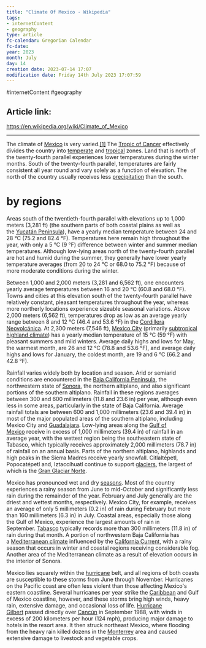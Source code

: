 ```yaml
---
title: "Climate Of Mexico - Wikipedia"
tags:
- internetContent
- geography
type: article
fc-calendar: Gregorian Calendar
fc-date: 
year: 2023
month: July
day: 14
creation date: 2023-07-14 17:07
modification date: Friday 14th July 2023 17:07:59
---
```


#internetContent  #geography 
## Article link:
https://en.wikipedia.org/wiki/Climate_of_Mexico
_____
The climate of [Mexico](https://en.wikipedia.org/wiki/Mexico "Mexico") is very varied.[[1]](https://en.wikipedia.org/wiki/Climate_of_Mexico#cite_note-Britannica-1) The [Tropic of Cancer](https://en.wikipedia.org/wiki/Tropic_of_Cancer "Tropic of Cancer") effectively divides the country into [temperate](https://en.wikipedia.org/wiki/Temperate_climate "Temperate climate") and [tropical](https://en.wikipedia.org/wiki/Tropical_climate "Tropical climate") zones. Land that is north of the twenty-fourth parallel experiences lower temperatures during the winter months. South of the twenty-fourth parallel, temperatures are fairly consistent all year round and vary solely as a function of elevation. The north of the country usually receives less [precipitation](https://en.wikipedia.org/wiki/Precipitation "Precipitation") than the south.
# by regions 
Areas south of the twentieth-fourth parallel with elevations up to 1,000 meters (3,281 ft) (the southern parts of both coastal plains as well as the [Yucatán Peninsula](https://en.wikipedia.org/wiki/Yucat%C3%A1n_Peninsula "Yucatán Peninsula")), have a yearly median temperature between 24 and 28 °C (75.2 and 82.4 °F). Temperatures here remain high throughout the year, with only a 5 °C (9 °F) difference between winter and summer median temperatures. Although low-lying areas north of the twenty-fourth parallel are hot and humid during the summer, they generally have lower yearly temperature averages (from 20 to 24 °C or 68.0 to 75.2 °F) because of more moderate conditions during the winter.

Between 1,000 and 2,000 meters (3,281 and 6,562 ft), one encounters yearly average temperatures between 16 and 20 °C (60.8 and 68.0 °F). Towns and cities at this elevation south of the twenty-fourth parallel have relatively constant, pleasant temperatures throughout the year, whereas more northerly locations experience sizeable seasonal variations. Above 2,000 meters (6,562 ft), temperatures drop as low as an average yearly range between 8 and 12 °C (46.4 and 53.6 °F) in the [Cordillera Neovolcánica](https://en.wikipedia.org/wiki/Cordillera_Neovolc%C3%A1nica "Cordillera Neovolcánica"). At 2,300 meters (7,546 ft), [Mexico City](https://en.wikipedia.org/wiki/Mexico_City "Mexico City") (primarily [subtropical highland climate](https://en.wikipedia.org/wiki/Subtropical_highland_climate "Subtropical highland climate")) has a yearly median temperature of 15 °C (59 °F) with pleasant summers and mild winters. Average daily highs and lows for May, the warmest month, are 26 and 12 °C (78.8 and 53.6 °F), and average daily highs and lows for January, the coldest month, are 19 and 6 °C (66.2 and 42.8 °F).

Rainfall varies widely both by location and season. Arid or semiarid conditions are encountered in the [Baja California Peninsula](https://en.wikipedia.org/wiki/Baja_California_Peninsula "Baja California Peninsula"), the northwestern state of [Sonora](https://en.wikipedia.org/wiki/Sonora "Sonora"), the northern altiplano, and also significant portions of the southern altiplano. Rainfall in these regions averages between 300 and 600 millimeters (11.8 and 23.6 in) per year, although even less in some areas, particularly in the state of Baja California. Average rainfall totals are between 600 and 1,000 millimeters (23.6 and 39.4 in) in most of the major populated areas of the southern altiplano, including Mexico City and [Guadalajara](https://en.wikipedia.org/wiki/Guadalajara,_Jalisco "Guadalajara, Jalisco"). Low-lying areas along the [Gulf of Mexico](https://en.wikipedia.org/wiki/Gulf_of_Mexico "Gulf of Mexico") receive in excess of 1,000 millimeters (39.4 in) of rainfall in an average year, with the wettest region being the southeastern state of Tabasco, which typically receives approximately 2,000 millimeters (78.7 in) of rainfall on an annual basis. Parts of the northern altiplano, highlands and high peaks in the Sierra Madres receive yearly snowfall. Citlaltépetl, Popocatépetl and, Iztaccíhuatl continue to support [glaciers](https://en.wikipedia.org/wiki/Glaciers "Glaciers"), the largest of which is the [Gran Glaciar Norte](https://en.wikipedia.org/wiki/Gran_Glaciar_Norte "Gran Glaciar Norte").

Mexico has pronounced wet and dry [seasons](https://en.wikipedia.org/wiki/Seasons "Seasons"). Most of the country experiences a rainy season from June to mid-October and significantly less rain during the remainder of the year. February and July generally are the driest and wettest months, respectively. Mexico City, for example, receives an average of only 5 millimeters (0.2 in) of rain during February but more than 160 millimeters (6.3 in) in July. Coastal areas, especially those along the Gulf of Mexico, experience the largest amounts of rain in September. [Tabasco](https://en.wikipedia.org/wiki/Tabasco "Tabasco") typically records more than 300 millimeters (11.8 in) of rain during that month. A portion of northwestern Baja California has a [Mediterranean climate](https://en.wikipedia.org/wiki/Mediterranean_climate "Mediterranean climate") influenced by the [California Current](https://en.wikipedia.org/wiki/California_Current "California Current"), with a rainy season that occurs in winter and coastal regions receiving considerable fog. Another area of the Mediterranean climate as a result of elevation occurs in the interior of Sonora.

Mexico lies squarely within the [hurricane](https://en.wikipedia.org/wiki/Hurricane "Hurricane") belt, and all regions of both coasts are susceptible to these storms from June through November. Hurricanes on the Pacific coast are often less violent than those affecting Mexico's eastern coastline. Several hurricanes per year strike the [Caribbean](https://en.wikipedia.org/wiki/Caribbean "Caribbean") and Gulf of Mexico coastline, however, and these storms bring high winds, heavy rain, extensive damage, and occasional loss of life. [Hurricane Gilbert](https://en.wikipedia.org/wiki/Hurricane_Gilbert "Hurricane Gilbert") passed directly over [Cancún](https://en.wikipedia.org/wiki/Canc%C3%BAn "Cancún") in September 1988, with winds in excess of 200 kilometers per hour (124 mph), producing major damage to hotels in the resort area. It then struck northeast Mexico, where flooding from the heavy rain killed dozens in the [Monterrey](https://en.wikipedia.org/wiki/Monterrey "Monterrey") area and caused extensive damage to livestock and vegetable crops.
